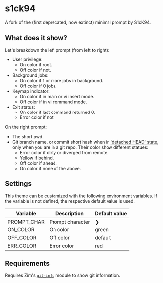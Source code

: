s1ck94
======

A fork of the (first deprecated, now extinct) minimal prompt by S1cK94.

What does it show?
------------------

Let's breakdown the left prompt (from left to right):

  * User privilege:
    * On color if root.
    * Off color if not.
  * Background jobs:
    * On color if 1 or more jobs in background.
    * Off color if 0 jobs.
  * Keymap indicator:
    * On color if in main or vi insert mode.
    * Off color if in vi command mode.
  * Exit status:
    * On color if last command returned 0.
    * Error color if not.

On the right prompt:

  * The short pwd.
  * Git branch name, or commit short hash when in
    ['detached HEAD' state](http://gitfaq.org/articles/what-is-a-detached-head.html),
    only when you are in a git repo. Their color show different statues:
    * Error color if dirty or diverged from remote.
    * Yellow if behind.
    * Off color if ahead.
    * On color if none of the above.

Settings
--------

This theme can be customized with the following environment variables. If the
variable is not defined, the respective default value is used.

| Variable    | Description      | Default value |
| ----------- | ---------------- | ------------- |
| PROMPT_CHAR | Prompt character | ❯             |
| ON_COLOR    | On color         | green         |
| OFF_COLOR   | Off color        | default       |
| ERR_COLOR   | Error color      | red           |

Requirements
------------

Requires Zim's [`git-info`](https://github.com/zimfw/git-info) module to show
git information.
